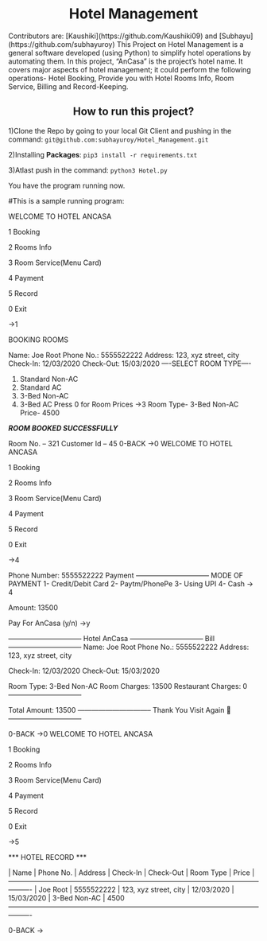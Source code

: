 <h1 align="center"> Hotel Management</h1>
Contributors are: [Kaushiki](https://github.com/Kaushiki09) and [Subhayu](https://github.com/subhayuroy)
This Project on Hotel Management is a general software developed (using Python) to simplify hotel operations by automating them. 
In this project, “AnCasa” is the project’s hotel name. 
It covers major aspects of hotel management; it could perform the following operations- Hotel Booking, Provide you with Hotel Rooms Info, Room Service, Billing and Record-Keeping.


<h2 align="center">How to run this project?</h2>

1)Clone the Repo by going to your local Git Client and pushing in the command:
`git@github.com:subhayuroy/Hotel_Management.git`

2)Installing **Packages**:
`pip3 install -r requirements.txt`

3)Atlast push in the command:
`python3 Hotel.py`

You have the program running now.

#This is a sample running program:

WELCOME TO HOTEL ANCASA

1 Booking




2 Rooms Info

3 Room Service(Menu Card)

4 Payment

5 Record

0 Exit

->1

BOOKING ROOMS

Name: Joe Root
Phone No.: 5555522222
Address: 123, xyz street, city
Check-In: 12/03/2020
Check-Out: 15/03/2020
—-SELECT ROOM TYPE—-
1. Standard Non-AC
2. Standard AC
3. 3-Bed Non-AC
4. 3-Bed AC
Press 0 for Room Prices
->3
Room Type- 3-Bed Non-AC
Price- 4500




***ROOM BOOKED SUCCESSFULLY***

Room No. – 321
Customer Id – 45
0-BACK
->0
WELCOME TO HOTEL ANCASA

1 Booking

2 Rooms Info

3 Room Service(Menu Card)

4 Payment

5 Record

0 Exit

->4

Phone Number: 5555522222
Payment
——————————–
MODE OF PAYMENT
1- Credit/Debit Card
2- Paytm/PhonePe
3- Using UPI
4- Cash
-> 4



Amount: 13500

Pay For AnCasa
(y/n)
->y

——————————–
Hotel AnCasa
——————————–
Bill
——————————–
Name: Joe Root
Phone No.: 5555522222
Address: 123, xyz street, city

Check-In: 12/03/2020
Check-Out: 15/03/2020

Room Type: 3-Bed Non-AC
Room Charges: 13500
Restaurant Charges: 0
——————————–

Total Amount: 13500
——————————–
Thank You
Visit Again 🙂
——————————–

0-BACK
->0
WELCOME TO HOTEL ANCASA

1 Booking

2 Rooms Info

3 Room Service(Menu Card)

4 Payment

5 Record

0 Exit

->5

*** HOTEL RECORD ***

| Name | Phone No. | Address | Check-In | Check-Out | Room Type | Price |
———————————————————————————————————————-
| Joe Root | 5555522222 | 123, xyz street, city | 12/03/2020 | 15/03/2020 | 3-Bed Non-AC | 4500
———————————————————————————————————————-

0-BACK
-> 
